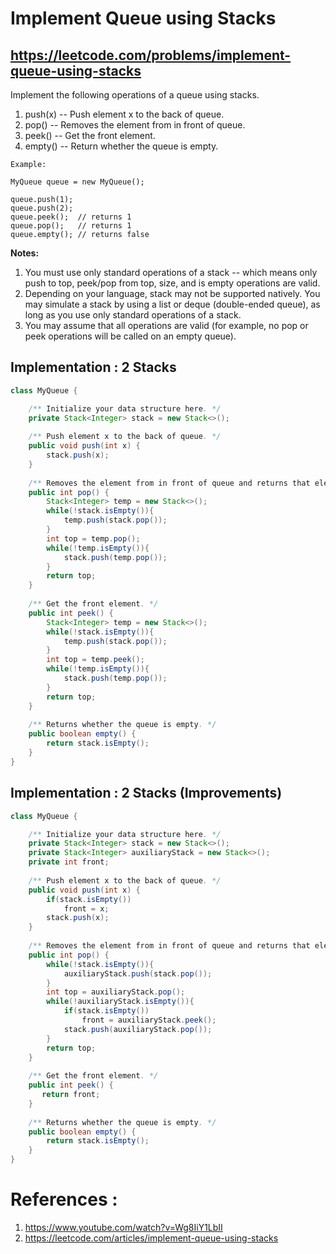 # Implement Queue using Stacks
## https://leetcode.com/problems/implement-queue-using-stacks

Implement the following operations of a queue using stacks.

1. push(x) -- Push element x to the back of queue.
2. pop() -- Removes the element from in front of queue.
3. peek() -- Get the front element.
4. empty() -- Return whether the queue is empty.

```
Example:

MyQueue queue = new MyQueue();

queue.push(1);
queue.push(2);  
queue.peek();  // returns 1
queue.pop();   // returns 1
queue.empty(); // returns false
```
**Notes:**

1. You must use only standard operations of a stack -- which means only push to top, peek/pop from top, size, and is empty operations are valid.
2. Depending on your language, stack may not be supported natively. You may simulate a stack by using a list or deque (double-ended queue), as long as you use only standard operations of a stack.
3. You may assume that all operations are valid (for example, no pop or peek operations will be called on an empty queue).

## Implementation : 2 Stacks

```java
class MyQueue {

    /** Initialize your data structure here. */
    private Stack<Integer> stack = new Stack<>();
   
    /** Push element x to the back of queue. */
    public void push(int x) {
        stack.push(x);
    }
    
    /** Removes the element from in front of queue and returns that element. */
    public int pop() {
        Stack<Integer> temp = new Stack<>();
        while(!stack.isEmpty()){
            temp.push(stack.pop());
        }
        int top = temp.pop();
        while(!temp.isEmpty()){
            stack.push(temp.pop());
        }
        return top;
    }
    
    /** Get the front element. */
    public int peek() {
        Stack<Integer> temp = new Stack<>();
        while(!stack.isEmpty()){
            temp.push(stack.pop());
        }
        int top = temp.peek();
        while(!temp.isEmpty()){
            stack.push(temp.pop());
        }
        return top;
    }
    
    /** Returns whether the queue is empty. */
    public boolean empty() {
        return stack.isEmpty();
    }
}
```
## Implementation : 2 Stacks (Improvements)
```java
class MyQueue {

    /** Initialize your data structure here. */
    private Stack<Integer> stack = new Stack<>();
    private Stack<Integer> auxiliaryStack = new Stack<>();
    private int front;
    
    /** Push element x to the back of queue. */
    public void push(int x) {
        if(stack.isEmpty())
            front = x;
        stack.push(x);
    }
    
    /** Removes the element from in front of queue and returns that element. */
    public int pop() {
        while(!stack.isEmpty()){
            auxiliaryStack.push(stack.pop());
        }
        int top = auxiliaryStack.pop();
        while(!auxiliaryStack.isEmpty()){ 
            if(stack.isEmpty())
                front = auxiliaryStack.peek();
            stack.push(auxiliaryStack.pop());
        }
        return top;
    }
    
    /** Get the front element. */
    public int peek() {
       return front;
    }
    
    /** Returns whether the queue is empty. */
    public boolean empty() {
        return stack.isEmpty();
    }
}
```

# References :
1. https://www.youtube.com/watch?v=Wg8IiY1LbII
2. https://leetcode.com/articles/implement-queue-using-stacks

